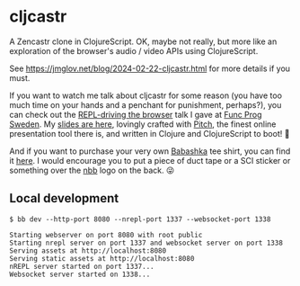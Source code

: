 # cljcastr

A Zencastr clone in ClojureScript. OK, maybe not really, but more like an
exploration of the browser's audio / video APIs using ClojureScript.

See https://jmglov.net/blog/2024-02-22-cljcastr.html for more details if you
must.

If you want to watch me talk about cljcastr for some reason (you have too much
time on your hands and a penchant for punishment, perhaps?), you can check out
the [REPL-driving the browser](https://youtu.be/WIuE1uMuX3g?si=cW3eT8R4etOkdYz4)
talk I gave at [Func Prog Sweden](https://www.youtube.com/@FuncProgSweden). My
[slides are here](https://pitch.com/v/repl-driving-the-browser-mupami), lovingly
crafted with [Pitch](https://pitch.com/about), the finest online presentation
tool there is, and written in Clojure and ClojureScript to boot! 💜

And if you want to purchase your very own [Babashka](https://babashka.org/) tee
shirt, you can find it
[here](https://www.etsy.com/listing/1241766068/babashka-clj-kondo-nbb-shirt). I
would encourage you to put a piece of duct tape or a SCI sticker or something
over the [nbb](https://github.com/babashka/nbb) logo on the back. 😜

## Local development

``` text
$ bb dev --http-port 8080 --nrepl-port 1337 --websocket-port 1338

Starting webserver on port 8080 with root public
Starting nrepl server on port 1337 and websocket server on port 1338
Serving assets at http://localhost:8080
Serving static assets at http://localhost:8080
nREPL server started on port 1337...
Websocket server started on 1338...
```
